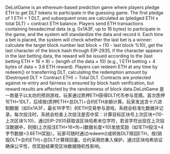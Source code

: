 DeLotGame is an ethereum-based prediction game where players pledge ETH to get DLT tokens to participate in the guessing game. The first pledge of 1 ETH = 1 DLT, and subsequent ones are calculated as (pledged ETH x total DLT) ÷ contract ETH balance. Players send ETH transactions containing hexadecimal data (e.g. 0x1A3F, up to 16 bytes) to participate in the game, and the system will standardize the data and record it. Each time a bet is placed, the system will check whether the last bet is a winner: calculate the target block number last block + (10 - last block %10), get the last character of the block hash through EIP-2935, if the character appears in the last betting data, the reward will be issued according to the (last betting ETH × 16 × 9) ÷ (length of the data × 10) (e.g., 1 ETH betting + 4 bytes of data = 3.6 ETH reward). Players can redeem ETH at any time by redeem() or transferring DLT, calculating the redemption amount by (Destroyed DLT × Contract ETH) ÷ Total DLT. Contracts are protected against re-entry and fairness is ensured by block hash verification, but reward results are affected by the randomness of block data.DeLotGame 是一款基于以太坊的预测游戏，玩家通过质押ETH获得DLT代币参与竞猜。首次质押1ETH=1DLT，后续按(质押ETH×总DLT)÷合约ETH余额计算。玩家发送含十六进制数据（如0x1A3F，最长16字节）的ETH交易参与游戏，系统会标准化数据并记录。每次投注时，系统会检查上次投注是否中奖：计算目标区块号上次区块+(10-上次区块%10)，通过EIP-2935获取该区块哈希末位字符，若该字符出现在上次投注数据中，则按(上次投注ETH×16×9)÷(数据长度×10)发放奖励（如1ETH投注+4字节数据=3.6ETH奖励）。玩家可随时通过redeem()或转账DLT赎回ETH，按(销毁DLT×合约ETH)÷总DLT计算赎回量。合约采用防重入保护，通过区块哈希验证确保公平性，但奖励结果受区块数据随机性影响。
